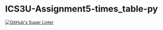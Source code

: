 # ICS3U-Assignment5-times_table-py

[![GitHub's Super Linter](https://github.com/Rohnin-Barrette/ICS3U-Assignment5-times_table-py/workflows/GitHub's%20Super%20Linter/badge.svg)](https://github.com/Rohnin-Barrette/ICS3U-Assignment5-times_table-py/actions)
